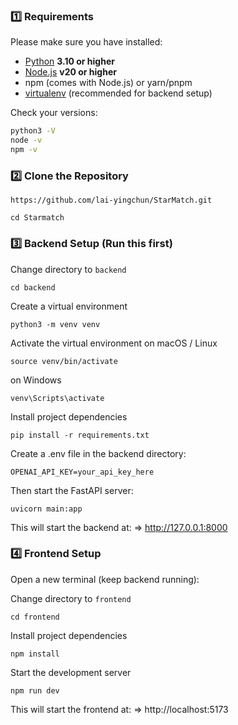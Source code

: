 ### 1️⃣ Requirements

Please make sure you have installed:

- [Python](https://www.python.org/) **3.10 or higher**
- [Node.js](https://nodejs.org/) **v20 or higher**
- npm (comes with Node.js) or yarn/pnpm
- [virtualenv](https://virtualenv.pypa.io/) (recommended for backend setup)

Check your versions:
```bash
python3 -V
node -v
npm -v
```

### 2️⃣ Clone the Repository
```
https://github.com/lai-yingchun/StarMatch.git
```
```
cd Starmatch
```

### 3️⃣ Backend Setup (Run this first)

Change directory to ```backend```
```
cd backend
```
Create a virtual environment
```
python3 -m venv venv
```

Activate the virtual environment on macOS / Linux
```
source venv/bin/activate
```
on Windows
```
venv\Scripts\activate
```
Install project dependencies

```
pip install -r requirements.txt
```
Create a .env file in the backend directory:
```
OPENAI_API_KEY=your_api_key_here
```

Then start the FastAPI server:
```
uvicorn main:app
```

This will start the backend at:
=> http://127.0.0.1:8000

### 4️⃣ Frontend Setup
Open a new terminal (keep backend running):

Change directory to ```frontend```
```
cd frontend
```

Install project dependencies

```
npm install
```
Start the development server
```
npm run dev
```
This will start the frontend at:
=> http://localhost:5173



